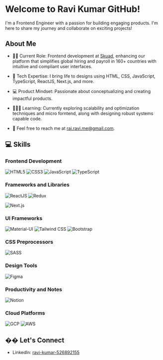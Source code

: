 # Welcome to Ravi Kumar GitHub!

I'm a Frontend Engineer with a passion for building engaging products. I'm here to share my journey and collaborate on exciting projects!

## About Me

- 👦🏻 Current Role: Frontend development at [Skuad](https://www.skuad.io/), enhancing our platform that simplifies global hiring and payroll in 160+ countries with intuitive and compliant user interfaces.
- 💼 Tech Expertise: I bring life to designs using HTML, CSS, JavaScript, TypeScript, ReactJS, Next.js, and more.

- 💻 Product Mindset: Passionate about conceptualizing and creating impactful products.<!-- - �� Public Speaking: Love sharing knowledge through tech talks. Check out my [latest talk](Link to Tech Talk). -->
- 🙇🏻‍♂️ Learning: Currently exploring scalability and optimization techniques and micro forntend, along with designing robust systems capable code.
- 📧 Feel free to reach me at <raj.ravi.me@gmail.com>.

## 💻 Skills

### Frontend Development

![HTML5](https://img.shields.io/badge/-HTML5-E34F26?style=flat&logo=html5&logoColor=white)
![CSS3](https://img.shields.io/badge/-CSS3-1572B6?style=flat&logo=css3&logoColor=white)
![JavaScript](https://img.shields.io/badge/-JavaScript-F7DF1E?style=flat&logo=javascript&logoColor=black)
![TypeScript](https://img.shields.io/badge/-TypeScript-3178C6?style=flat&logo=typescript&logoColor=white)

### Frameworks and Libraries
![ReactJS](https://img.shields.io/badge/-ReactJS-61DAFB?style=flat&logo=react&logoColor=black)
![Redux](https://img.shields.io/badge/-Redux-764ABC?style=flat&logo=redux&logoColor=white)

![Next.js](https://img.shields.io/badge/-Next.js-000000?style=flat&logo=next.js&logoColor=white)

### UI Frameworks

![Material-UI](https://img.shields.io/badge/-Material--UI-0081CB?style=flat&logo=mui&logoColor=white)
![Tailwind CSS](https://img.shields.io/badge/-Tailwind%20CSS-38B2AC?style=flat&logo=tailwind-css&logoColor=white)
![Bootstrap](https://img.shields.io/badge/-Bootstrap-7952B3?style=flat&logo=bootstrap&logoColor=white)

### CSS Preprocessors

![SASS](https://img.shields.io/badge/-SASS-CC6699?style=flat&logo=sass&logoColor=white)

### Design Tools
![Figma](https://img.shields.io/badge/-Figma-F24E1E?style=flat&logo=figma&logoColor=white)


### Productivity and Notes

![Notion](https://img.shields.io/badge/-Notion-000000?style=flat&logo=notion&logoColor=white)

### Cloud Platforms

![GCP](https://img.shields.io/badge/-Google%20Cloud-4285F4?style=flat&logo=google-cloud&logoColor=white)
![AWS](https://img.shields.io/badge/-AWS-232F3E?style=flat&logo=amazon-aws&logoColor=white)

## �� Let's Connect
- LinkedIn: [ravi-kumar-526892155](https://www.linkedin.com/in/ravi-kumar-526892155/)
